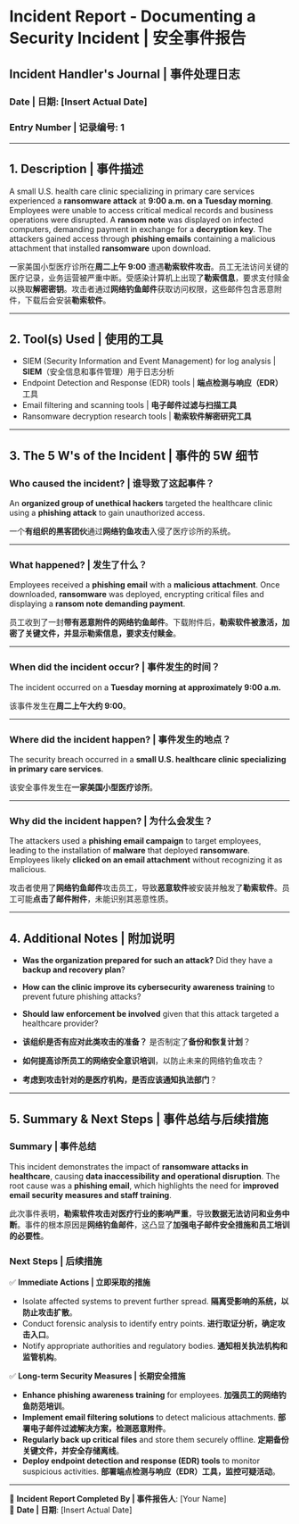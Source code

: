 # **Incident Report - Documenting a Security Incident | 安全事件报告**

## **Incident Handler's Journal | 事件处理日志**

### **Date | 日期:**  [Insert Actual Date]
### **Entry Number | 记录编号:** 1

---

## **1. Description | 事件描述**
A small U.S. health care clinic specializing in primary care services experienced a **ransomware attack** at **9:00 a.m. on a Tuesday morning**. Employees were unable to access critical medical records and business operations were disrupted. A **ransom note** was displayed on infected computers, demanding payment in exchange for a **decryption key**. The attackers gained access through **phishing emails** containing a malicious attachment that installed **ransomware** upon download.

一家美国小型医疗诊所在**周二上午 9:00** 遭遇**勒索软件攻击**。员工无法访问关键的医疗记录，业务运营被严重中断。受感染计算机上出现了**勒索信息**，要求支付赎金以换取**解密密钥**。攻击者通过**网络钓鱼邮件**获取访问权限，这些邮件包含恶意附件，下载后会安装**勒索软件**。

---

## **2. Tool(s) Used | 使用的工具**
- SIEM (Security Information and Event Management) for log analysis | **SIEM**（安全信息和事件管理）用于日志分析
- Endpoint Detection and Response (EDR) tools | **端点检测与响应（EDR）** 工具
- Email filtering and scanning tools | **电子邮件过滤与扫描工具**
- Ransomware decryption research tools | **勒索软件解密研究工具**

---

## **3. The 5 W's of the Incident | 事件的 5W 细节**

### **Who caused the incident? | 谁导致了这起事件？**
An **organized group of unethical hackers** targeted the healthcare clinic using a **phishing attack** to gain unauthorized access.

一个**有组织的黑客团伙**通过**网络钓鱼攻击**入侵了医疗诊所的系统。

---

### **What happened? | 发生了什么？**
Employees received a **phishing email** with a **malicious attachment**. Once downloaded, **ransomware** was deployed, encrypting critical files and displaying a **ransom note demanding payment**.

员工收到了一封**带有恶意附件的网络钓鱼邮件**。下载附件后，**勒索软件被激活，加密了关键文件，并显示勒索信息，要求支付赎金**。

---

### **When did the incident occur? | 事件发生的时间？**
The incident occurred on a **Tuesday morning at approximately 9:00 a.m.**

该事件发生在**周二上午大约 9:00**。

---

### **Where did the incident happen? | 事件发生的地点？**
The security breach occurred in a **small U.S. healthcare clinic specializing in primary care services**.

该安全事件发生在**一家美国小型医疗诊所**。

---

### **Why did the incident happen? | 为什么会发生？**
The attackers used a **phishing email campaign** to target employees, leading to the installation of **malware** that deployed **ransomware**. Employees likely **clicked on an email attachment** without recognizing it as malicious.

攻击者使用了**网络钓鱼邮件**攻击员工，导致**恶意软件**被安装并触发了**勒索软件**。员工可能**点击了邮件附件**，未能识别其恶意性质。

---

## **4. Additional Notes | 附加说明**
- **Was the organization prepared for such an attack?** Did they have a **backup and recovery plan**?
- **How can the clinic improve its cybersecurity awareness training** to prevent future phishing attacks?
- **Should law enforcement be involved** given that this attack targeted a healthcare provider?

- **该组织是否有应对此类攻击的准备？** 是否制定了**备份和恢复计划**？
- **如何提高诊所员工的网络安全意识培训**，以防止未来的网络钓鱼攻击？
- **考虑到攻击针对的是医疗机构，是否应该通知执法部门**？

---

## **5. Summary & Next Steps | 事件总结与后续措施**
### **Summary | 事件总结**
This incident demonstrates the impact of **ransomware attacks in healthcare**, causing **data inaccessibility and operational disruption**. The root cause was a **phishing email**, which highlights the need for **improved email security measures and staff training**.

此次事件表明，**勒索软件攻击对医疗行业的影响严重**，导致**数据无法访问和业务中断**。事件的根本原因是**网络钓鱼邮件**，这凸显了**加强电子邮件安全措施和员工培训的必要性**。

### **Next Steps | 后续措施**
✅ **Immediate Actions | 立即采取的措施**
- Isolate affected systems to prevent further spread. **隔离受影响的系统，以防止攻击扩散**。
- Conduct forensic analysis to identify entry points. **进行取证分析，确定攻击入口**。
- Notify appropriate authorities and regulatory bodies. **通知相关执法机构和监管机构**。

✅ **Long-term Security Measures | 长期安全措施**
- **Enhance phishing awareness training** for employees. **加强员工的网络钓鱼防范培训**。
- **Implement email filtering solutions** to detect malicious attachments. **部署电子邮件过滤解决方案，检测恶意附件**。
- **Regularly back up critical files** and store them securely offline. **定期备份关键文件，并安全存储离线**。
- **Deploy endpoint detection and response (EDR) tools** to monitor suspicious activities. **部署端点检测与响应（EDR）工具，监控可疑活动**。

---

📌 **Incident Report Completed By | 事件报告人**: [Your Name]  
📆 **Date | 日期**: [Insert Actual Date]

